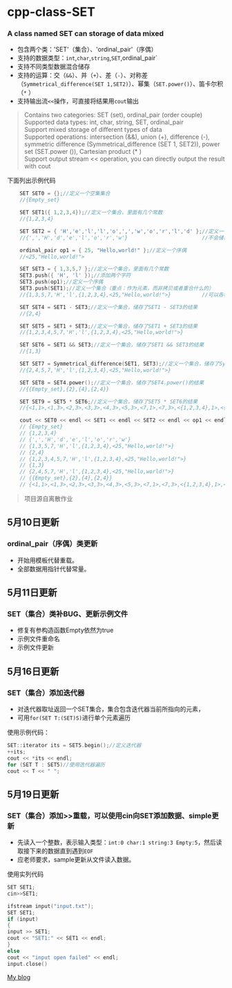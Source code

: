 cpp-class-SET
=============
### A class named SET can storage of data mixed<br>
* 包含两个类：'SET'（集合）、'ordinal_pair'（序偶）<br>
* 支持的数据类型：`int`,`char`,`string`,`SET`,ordinal_pair`<br>
* 支持不同类型数据混合储存<br>
* 支持的运算：交（`&&`）、并（`+`）、差（`-`）、对称差（`Symmetrical_difference(SET 1,SET2)`）、幂集（`SET.power()`）、笛卡尔积（`*` ）<br>
* 支持输出流`<<`操作，可直接将结果用`cout`输出<br>

>Contains two categories: SET (set), ordinal_pair (order couple)<br>
>Supported data types: int, char, string, SET, ordinal_pair<br>
>Support mixed storage of different types of data<br>
>Supported operations: intersection (&&), union (+), difference (-), symmetric difference (Symmetrical_difference (SET 1, SET2)), power set (SET.power ()), Cartesian product (* )<br>
>Support output stream << operation, you can directly output the result with cout<br>

下面列出示例代码
```C++
    SET SET0 = {};//定义一个空集集合
    //{Empty_set}

    SET SET1({ 1,2,3,4});//定义一个集合，里面有几个常数
    //{1,2,3,4}

    SET SET2 = { 'H','e','l','l','o',',','w','o','r','l','d' };//定义一个集合，里面有几个字符
    //{',','H','d','e','l','o','r','w'}                        //不会储存重复的字符

    ordinal_pair op1 = { 25, "Hello,world!" };//定义一个序偶
    //<25,"Hello,world!">

    SET SET3 = { 1,3,5,7 };//定义一个集合，里面有几个常数
	SET3.push({ 'H', 'l' });//添加两个字符
    SET3.push(op1);//定义一个序偶
	SET3.push(SET1);//定义一个集合（重点：作为元素，而非拷贝或者重合什么的）
    //{1,3,5,7,'H','l',{1,2,3,4},<25,"Hello,world!">}          //可以各种数据混合存储

    SET SET4 = SET1 - SET3;//定义一个集合，储存了SET1 - SET3的结果
    //{2,4}

    SET SET5 = SET1 + SET3;//定义一个集合，储存了SET1 + SET3的结果
    //{1,2,3,4,5,7,'H','l',{1,2,3,4},<25,"Hello,world!">}

    SET SET6 = SET1 && SET3;//定义一个集合，储存了SET1 && SET3的结果
    //{1,3}

    SET SET7 = Symmetrical_difference(SET1, SET3);//定义一个集合，储存了Symmetrical_difference(SET1, SET3)的结果
    //{2,4,5,7,'H','l',{1,2,3,4},<25,"Hello,world!">}

    SET SET8 = SET4.power();//定义一个集合，储存了SET4.power()的结果
    //{{Empty_set},{2},{4},{2,4}}

    SET SET9 = SET5 * SET6;//定义一个集合，储存了SET5 * SET6的结果
    //{<1,1>,<1,3>,<2,3>,<3,3>,<4,3>,<5,3>,<7,1>,<7,3>,<{1,2,3,4},1>,<{1,2,3,4},3>,<'H',1>,<'H',3>,<'l',1>,<'l',3>,<<25,"Hello,world!">,1>,<<25,"Hello,world!">,3>}

    cout << SET0 << endl << SET1 << endl << SET2 << endl << op1 << endl << SET3 << endl << SET4 << endl << SET5 << endl << SET6 << endl << SET7 << endl << SET8 << endl << SET9 << endl;//直接将各集合数据输出到流
    // {Empty_set}
    // {1,2,3,4}
    // {',','H','d','e','l','o','r','w'}
    // {1,3,5,7,'H','l',{1,2,3,4},<25,"Hello,world!">}
    // {2,4}
    // {1,2,3,4,5,7,'H','l',{1,2,3,4},<25,"Hello,world!">}
    // {1,3}
    // {2,4,5,7,'H','l',{1,2,3,4},<25,"Hello,world!">}
    // {{Empty_set},{2},{4},{2,4}}
    // {<1,1>,<1,3>,<2,3>,<3,3>,<4,3>,<5,3>,<7,1>,<7,3>,<{1,2,3,4},1>,<{1,2,3,4},3>,<'H',1>,<'H',3>,<'l',1>,<'l',3>,<<25,"Hello,world!">,1>,<<25,"Hello,world!">,3>}
```


>项目源自离散作业<br>

## 5月10日更新
### ordinal_pair（序偶）类更新
* 开始用模板代替重载。
* 全部数据用指针代替常量。

## 5月11日更新
### SET（集合）类补BUG、更新示例文件
* 修复有参构造函数Empty依然为true
* 示例文件重命名
* 示例文件更新

## 5月16日更新
### SET（集合）添加迭代器
* 对迭代器取址返回一个SET集合，集合包含迭代器当前所指向的元素，
* 可用`for(SET T:(SET)S)`进行单个元素遍历

使用示例代码：
```c++
SET::iterator its = SET5.begin();//定义迭代器
++its;
cout << *its << endl;
for (SET T : SET5)//使用迭代器遍历
cout << T << " ";
```

## 5月19日更新
### SET（集合）添加>>重载，可以使用cin向SET添加数据、simple更新
* 先读入一个整数，表示输入类型：`int:0 char:1 string:3 Empty:5`，然后读取接下来的数据直到遇到`EOF`
* 应老师要求，sample更新从文件读入数据。

使用实列代码
```c++
SET SET1;
cin>>SET1;

ifstream input("input.txt");
SET SET1;
if (input)
{
input >> SET1;
cout << "SET1:" << SET1 << endl;
}
else
cout << "input open failed" << endl;
input.close()

```

[My blog](https://hwzen.myds.me:17001 "变态文春の又一个博客")
